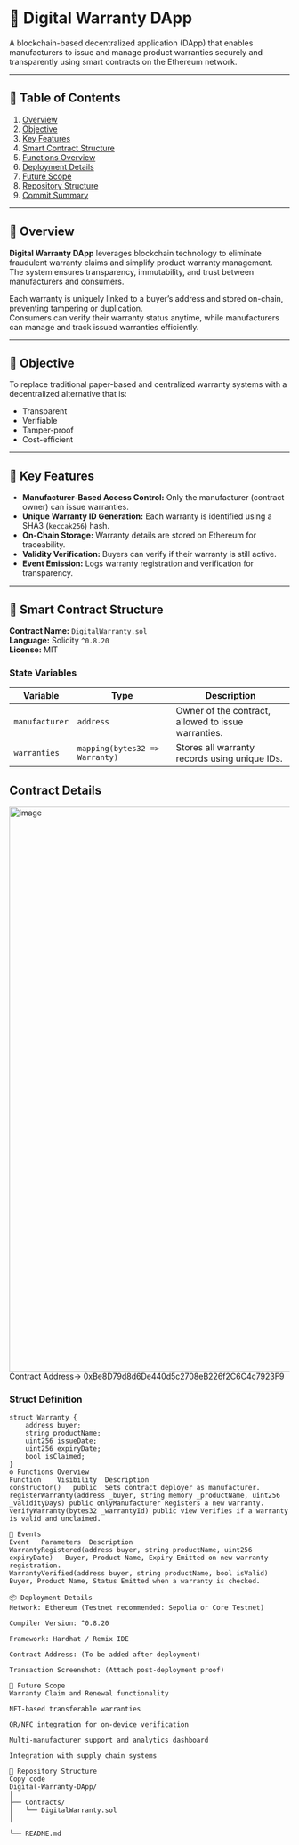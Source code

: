 # 🧾 Digital Warranty DApp

A blockchain-based decentralized application (DApp) that enables manufacturers to issue and manage product warranties securely and transparently using smart contracts on the Ethereum network.

---

## 📘 Table of Contents
1. [Overview](#overview)
2. [Objective](#objective)
3. [Key Features](#key-features)
4. [Smart Contract Structure](#smart-contract-structure)
5. [Functions Overview](#functions-overview)
6. [Deployment Details](#deployment-details)
7. [Future Scope](#future-scope)
8. [Repository Structure](#repository-structure)
9. [Commit Summary](#commit-summary)

---

## 🧠 Overview

**Digital Warranty DApp** leverages blockchain technology to eliminate fraudulent warranty claims and simplify product warranty management.  
The system ensures transparency, immutability, and trust between manufacturers and consumers.

Each warranty is uniquely linked to a buyer’s address and stored on-chain, preventing tampering or duplication.  
Consumers can verify their warranty status anytime, while manufacturers can manage and track issued warranties efficiently.

---

## 🎯 Objective

To replace traditional paper-based and centralized warranty systems with a decentralized alternative that is:
- Transparent  
- Verifiable  
- Tamper-proof  
- Cost-efficient

---

## 🚀 Key Features

- **Manufacturer-Based Access Control:** Only the manufacturer (contract owner) can issue warranties.  
- **Unique Warranty ID Generation:** Each warranty is identified using a SHA3 (`keccak256`) hash.  
- **On-Chain Storage:** Warranty details are stored on Ethereum for traceability.  
- **Validity Verification:** Buyers can verify if their warranty is still active.  
- **Event Emission:** Logs warranty registration and verification for transparency.

---

## 🧩 Smart Contract Structure

**Contract Name:** `DigitalWarranty.sol`  
**Language:** Solidity `^0.8.20`  
**License:** MIT  

### State Variables
| Variable | Type | Description |
|-----------|------|-------------|
| `manufacturer` | `address` | Owner of the contract, allowed to issue warranties. |
| `warranties` | `mapping(bytes32 => Warranty)` | Stores all warranty records using unique IDs. |

## Contract Details
<img width="1919" height="1015" alt="image" src="https://github.com/user-attachments/assets/c0674257-e6f4-4d53-988b-02f502df51c9" />
Contract Address-> 0xBe8D79d8d6De440d5c2708eB226f2C6C4c7923F9


### Struct Definition
```solidity
struct Warranty {
    address buyer;
    string productName;
    uint256 issueDate;
    uint256 expiryDate;
    bool isClaimed;
}
⚙️ Functions Overview
Function	Visibility	Description
constructor()	public	Sets contract deployer as manufacturer.
registerWarranty(address _buyer, string memory _productName, uint256 _validityDays)	public onlyManufacturer	Registers a new warranty.
verifyWarranty(bytes32 _warrantyId)	public view	Verifies if a warranty is valid and unclaimed.

🧾 Events
Event	Parameters	Description
WarrantyRegistered(address buyer, string productName, uint256 expiryDate)	Buyer, Product Name, Expiry	Emitted on new warranty registration.
WarrantyVerified(address buyer, string productName, bool isValid)	Buyer, Product Name, Status	Emitted when a warranty is checked.

📦 Deployment Details
Network: Ethereum (Testnet recommended: Sepolia or Core Testnet)

Compiler Version: ^0.8.20

Framework: Hardhat / Remix IDE

Contract Address: (To be added after deployment)

Transaction Screenshot: (Attach post-deployment proof)

🔮 Future Scope
Warranty Claim and Renewal functionality

NFT-based transferable warranties

QR/NFC integration for on-device verification

Multi-manufacturer support and analytics dashboard

Integration with supply chain systems

📁 Repository Structure
Copy code
Digital-Warranty-DApp/
│
├── Contracts/
│   └── DigitalWarranty.sol
│

└── README.md
